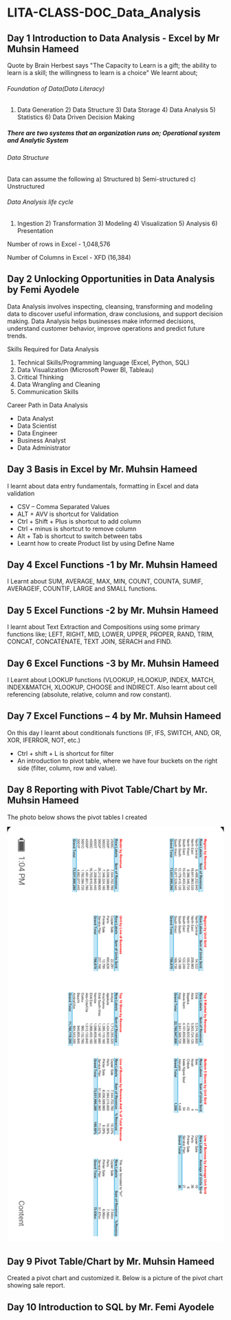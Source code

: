 # LITA-CLASS-DOC_Data_Analysis
## Day 1 Introduction to Data Analysis - Excel by Mr Muhsin Hameed
Quote by Brain Herbest says "The Capacity to Learn is a gift; the ability to learn is a skill; the willingness to learn is a choice"
We learnt about; 
###### Foundation of Data(Data Literacy)
 1) Data Generation 2) Data Structure 3) Data Storage 4) Data Analysis 5) Statistics 6) Data Driven Decision Making 
##### There are two systems that an organization runs on; Operational system and Analytic System 
###### Data Structure
Data can assume the following a) Structured b) Semi-structured c) Unstructured 
###### Data Analysis life cycle
1) Ingestion 2) Transformation 3) Modeling 4) Visualization 5) Analysis 6) Presentation

Number of rows in Excel - 1,048,576

Number of Columns in Excel - XFD (16,384)

## Day 2 Unlocking Opportunities in Data Analysis by Femi Ayodele
Data Analysis involves inspecting, cleansing, transforming and modeling data to discover useful information, draw conclusions, and support decision making.
Data Analysis helps businesses make informed decisions, understand customer behavior, improve operations and predict future trends.

Skills Required for Data Analysis 
1)	Technical Skills/Programming language (Excel, Python, SQL)
2)	Data Visualization (Microsoft Power BI, Tableau)
3)	Critical Thinking 
4)	Data Wrangling and Cleaning
5)	Communication Skills

Career Path in Data Analysis
-	Data Analyst
-	Data Scientist 
-	Data Engineer
-	Business Analyst 
-	Data Administrator


## Day 3 Basis in Excel by Mr. Muhsin Hameed
I learnt about data entry fundamentals, formatting in Excel and data validation
- CSV – Comma Separated Values
- ALT + AVV is shortcut for Validation
- Ctrl + Shift + Plus is shortcut to add column 
- Ctrl + minus is shortcut to remove column
- Alt + Tab is shortcut to switch between tabs
- Learnt how to create Product list by using Define Name


## Day 4 Excel Functions -1 by Mr. Muhsin Hameed
I Learnt about SUM, AVERAGE, MAX, MIN, COUNT, COUNTA, SUMIF, AVERAGEIF, COUNTIF, LARGE and SMALL functions. 

## Day 5 Excel Functions -2 by Mr. Muhsin Hameed
I learnt about Text Extraction and Compositions using some primary functions like; LEFT, RIGHT, MID, LOWER, UPPER, PROPER, RAND, TRIM, CONCAT, CONCATENATE, TEXT JOIN, SERACH and FIND.

## Day 6 Excel Functions -3 by Mr. Muhsin Hameed
I Learnt about LOOKUP functions (VLOOKUP, HLOOKUP, INDEX, MATCH, INDEX&MATCH, XLOOKUP, CHOOSE and INDIRECT. Also learnt about cell referencing (absolute, relative, column and row constant).

## Day 7 Excel Functions – 4 by Mr. Muhsin Hameed
On this day I learnt about conditionals functions (IF, IFS, SWITCH, AND, OR, XOR, IFERROR, NOT, etc.) 
- Ctrl + shift + L is shortcut for filter
- An introduction to pivot table, where we have four buckets on the right side (filter, column, row and value). 

## Day 8 Reporting with Pivot Table/Chart by Mr. Muhsin Hameed
The photo below shows the pivot tables I created  


![Screenshot_20240904-130456.png](https://github.com/Oghenerabomeprecious/LITA-CLASS-DOC/blob/main/Screenshot_20240904-130456.png)



## Day 9 Pivot Table/Chart by Mr. Muhsin Hameed
Created a pivot chart and customized it. Below is a picture of the pivot chart showing sale report.

## Day 10 Introduction to SQL by Mr. Femi Ayodele



